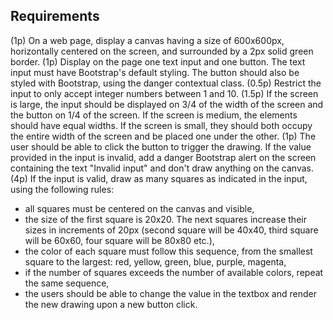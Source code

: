 ## Requirements

(1p) On a web page, display a canvas having a size of 600x600px, horizontally centered on the screen, and surrounded by a 2px solid green border.
(1p) Display on the page one text input and one button. The text input must have Bootstrap's default styling. The button should also be styled with Bootstrap, using the danger contextual class.
(0.5p) Restrict the input to only accept integer numbers between 1 and 10.
(1.5p) If the screen is large, the input should be displayed on 3/4 of the width of the screen and the button on 1/4 of the screen. If the screen is medium, the elements should have equal widths. If the screen is small, they should both occupy the entire width of the screen and be placed one under the other.
(1p) The user should be able to click the button to trigger the drawing. If the value provided in the input is invalid, add a danger Bootstrap alert on the screen containing the text "Invalid input" and don't draw anything on the canvas.
(4p) If the input is valid, draw as many squares as indicated in the input, using the following rules:
- all squares must be centered on the canvas and visible,
- the size of the first square is 20x20. The next squares increase their sizes in increments of 20px (second square will be 40x40, third square will be 60x60, four square will be 80x80 etc.),
- the color of each square must follow this sequence, from the smallest square to the largest: red, yellow, green, blue, purple, magenta,
- if the number of squares exceeds the number of available colors, repeat the same sequence,
- the users should be able to change the value in the textbox and render the new drawing upon a new button click.